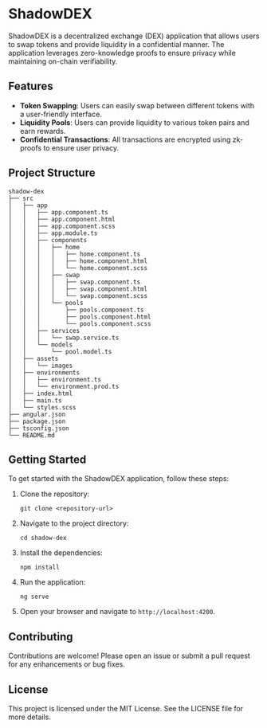# ShadowDEX

ShadowDEX is a decentralized exchange (DEX) application that allows users to swap tokens and provide liquidity in a confidential manner. The application leverages zero-knowledge proofs to ensure privacy while maintaining on-chain verifiability.

## Features

- **Token Swapping**: Users can easily swap between different tokens with a user-friendly interface.
- **Liquidity Pools**: Users can provide liquidity to various token pairs and earn rewards.
- **Confidential Transactions**: All transactions are encrypted using zk-proofs to ensure user privacy.

## Project Structure

```
shadow-dex
├── src
│   ├── app
│   │   ├── app.component.ts
│   │   ├── app.component.html
│   │   ├── app.component.scss
│   │   ├── app.module.ts
│   │   ├── components
│   │   │   ├── home
│   │   │   │   ├── home.component.ts
│   │   │   │   ├── home.component.html
│   │   │   │   └── home.component.scss
│   │   │   ├── swap
│   │   │   │   ├── swap.component.ts
│   │   │   │   ├── swap.component.html
│   │   │   │   └── swap.component.scss
│   │   │   └── pools
│   │   │       ├── pools.component.ts
│   │   │       ├── pools.component.html
│   │   │       └── pools.component.scss
│   │   ├── services
│   │   │   └── swap.service.ts
│   │   └── models
│   │       └── pool.model.ts
│   ├── assets
│   │   └── images
│   ├── environments
│   │   ├── environment.ts
│   │   └── environment.prod.ts
│   ├── index.html
│   ├── main.ts
│   └── styles.scss
├── angular.json
├── package.json
├── tsconfig.json
└── README.md
```

## Getting Started

To get started with the ShadowDEX application, follow these steps:

1. Clone the repository:
   ```
   git clone <repository-url>
   ```

2. Navigate to the project directory:
   ```
   cd shadow-dex
   ```

3. Install the dependencies:
   ```
   npm install
   ```

4. Run the application:
   ```
   ng serve
   ```

5. Open your browser and navigate to `http://localhost:4200`.

## Contributing

Contributions are welcome! Please open an issue or submit a pull request for any enhancements or bug fixes.

## License

This project is licensed under the MIT License. See the LICENSE file for more details.